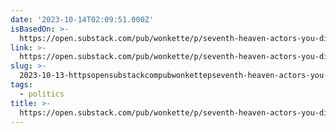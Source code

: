 ```yaml
---
date: '2023-10-14T02:09:51.000Z'
isBasedOn: >-
  https://open.substack.com/pub/wonkette/p/seventh-heaven-actors-you-didnt-know?utm_source=share&utm_medium=android&r=3d5
link: >-
  https://open.substack.com/pub/wonkette/p/seventh-heaven-actors-you-didnt-know?utm_source=share&utm_medium=android&r=3d5
slug: >-
  2023-10-13-httpsopensubstackcompubwonkettepseventh-heaven-actors-you-didnt-knowutmsourceshareandutmmediumandroidandr3d5
tags:
  - politics
title: >-
  https://open.substack.com/pub/wonkette/p/seventh-heaven-actors-you-didnt-know?utm_source=share&utm_medium=android&r=3d5
---
```


